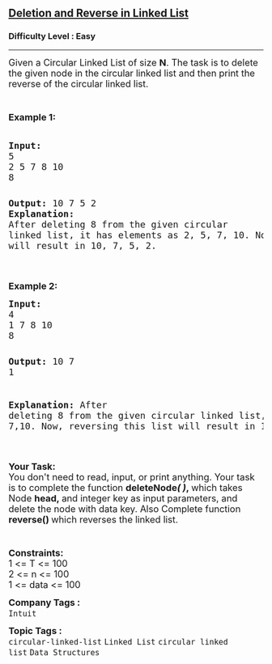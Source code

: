 <h2><a href="https://www.geeksforgeeks.org/problems/deletion-and-reverse-in-linked-list/1">Deletion and Reverse in Linked List</a></h2><h3>Difficulty Level : Easy</h3><hr><div class="problems_problem_content__Xm_eO"><p><span style="font-size: 18px;">Given a Circular Linked List of size <strong>N</strong>. The task is to delete the given node in the circular linked list and then print the reverse of the circular linked list.</span></p>
<p>&nbsp;</p>
<p><span style="font-size: 18px;"><strong>Example 1:</strong></span></p>
<pre><span style="font-size: 18px;"><strong>
Input:</strong>
5
2 5 7 8 10
8</span>

<span style="font-size: 18px;"><strong>Output:</strong>
10 7 5 2
<strong>Explanation: </strong></span>
<span style="font-size: 18px;">After deleting 8 from the given circular linked 
list, it has elements as 2, 5, 7, 10. Now, 
reversing this list will result in 10, 7, 5, 2.</span></pre>
<p>&nbsp;</p>
<p><span style="font-size: 18px;"><strong>Example 2:</strong></span></p>
<pre><span style="font-size: 18px;"><strong>Input:</strong>
4
1 7 8 10
8</span>

<span style="font-size: 18px;"><strong>Output:</strong>
10 7 1</span>

<span style="font-size: 18px;"><strong>Explanation:
</strong>After deleting 8 from the given circular linked 
list, it has elements as 1, 7,10. Now, reversing 
this list will result in 10, 7, 1.</span></pre>
<p>&nbsp;</p>
<p><span style="font-size: 18px;"><strong>Your Task:</strong><br>You don't need to read, input, or print anything. Your task is to complete the function <strong>deleteNode<em>( )</em>,&nbsp;</strong>which takes Node&nbsp;<strong>head,&nbsp;</strong>and integer key as input parameters, and delete the node with data key. Also Complete function <strong>reverse()&nbsp;</strong>which reverses the linked list.</span></p>
<p>&nbsp;</p>
<p><span style="font-size: 18px;"><strong>Constraints:</strong><br>1 &lt;=&nbsp;T &lt;= 100<br>2 &lt;= n &lt;= 100<br>1 &lt;= data &lt;= 100</span></p></div><p><span style=font-size:18px><strong>Company Tags : </strong><br><code>Intuit</code>&nbsp;<br><p><span style=font-size:18px><strong>Topic Tags : </strong><br><code>circular-linked-list</code>&nbsp;<code>Linked List</code>&nbsp;<code>circular linked list</code>&nbsp;<code>Data Structures</code>&nbsp;